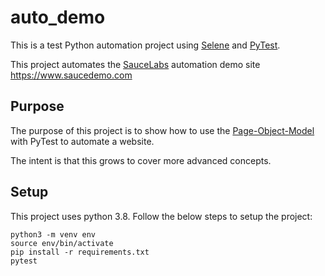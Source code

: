 # auto_demo

This is a test Python automation project using [Selene](https://github.com/yashaka/selene) and [PyTest](https://github.com/pytest-dev/pytest).

This project automates the [SauceLabs](https://saucelabs.com/) automation demo site https://www.saucedemo.com

## Purpose

The purpose of this project is to show how to use the [Page-Object-Model](https://www.guru99.com/page-object-model-pom-page-factory-in-selenium-ultimate-guide.html) with PyTest to automate a website.

The intent is that this grows to cover more advanced concepts.

## Setup

This project uses python 3.8. Follow the below steps to setup the project:

```
python3 -m venv env
source env/bin/activate
pip install -r requirements.txt
pytest
```